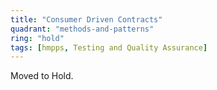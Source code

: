 ```yaml
---
title: "Consumer Driven Contracts"
quadrant: "methods-and-patterns"
ring: "hold"
tags: [hmpps, Testing and Quality Assurance]
---
```

Moved to Hold. 
